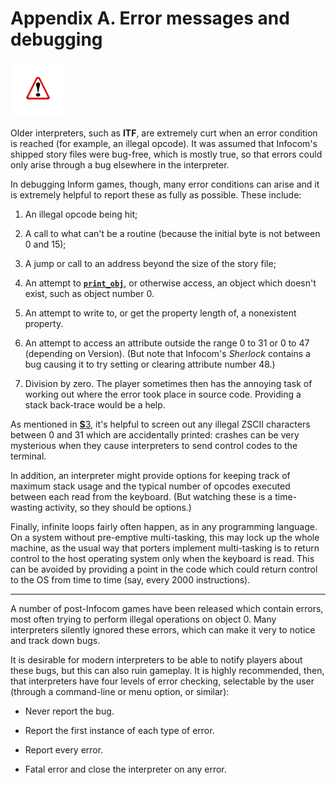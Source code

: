 # Appendix A. Error messages and debugging

![](./images/iconaa.gif)

Older interpreters, such as **ITF**, are extremely curt when an error condition is reached (for example, an illegal opcode). It was assumed that Infocom's shipped story files were bug-free, which is mostly true, so that errors could only arise through a bug elsewhere in the interpreter.

In debugging Inform games, though, many error conditions can arise and it is extremely helpful to report these as fully as possible. These include:

1. An illegal opcode being hit;

1. A call to what can't be a routine (because the initial byte is not between 0 and 15);

1. A jump or call to an address beyond the size of the story file;

1. An attempt to [**`print_obj`**](./15-opcodes-dictionary.md#print_obj), or otherwise access, an object which doesn't exist, such as object number 0.

1. An attempt to write to, or get the property length of, a nonexistent property.

1. An attempt to access an attribute outside the range 0 to 31 or 0 to 47 (depending on Version). (But note that Infocom's _Sherlock_ contains a bug causing it to try setting or clearing attribute number 48.)

1. Division by zero. The player sometimes then has the annoying task of working out where the error took place in source code. Providing a stack back-trace would be a help.

As mentioned in [**S**3](./03-text.md), it's helpful to screen out any illegal ZSCII characters between 0 and 31 which are accidentally printed: crashes can be very mysterious when they cause interpreters to send control codes to the terminal.

In addition, an interpreter might provide options for keeping track of maximum stack usage and the typical number of opcodes executed between each read from the keyboard. (But watching these is a time-wasting activity, so they should be options.)

Finally, infinite loops fairly often happen, as in any programming language. On a system without pre-emptive multi-tasking, this may lock up the whole machine, as the usual way that porters implement multi-tasking is to return control to the host operating system only when the keyboard is read. This can be avoided by providing a point in the code which could return control to the OS from time to time (say, every 2000 instructions).

---

A number of post-Infocom games have been released which contain errors, most often trying to perform illegal operations on object 0. Many interpreters silently ignored these errors, which can make it very to notice and track down bugs.

It is desirable for modern interpreters to be able to notify players about these bugs, but this can also ruin gameplay. It is highly recommended, then, that interpreters have four levels of error checking, selectable by the user (through a command-line or menu option, or similar):

- Never report the bug.

- Report the first instance of each type of error.

- Report every error.

- Fatal error and close the interpreter on any error.
